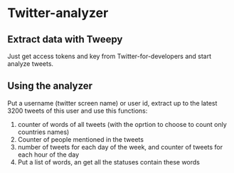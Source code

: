 # Twitter-analyzer

## Extract data with Tweepy
Just get access tokens and key from Twitter-for-developers and start analyze tweets. 

## Using the analyzer
Put a username (twitter screen name) or user id, extract up to the latest 3200 tweets of this user and use this functions:
1. counter of words of all tweets (with the oprtion to choose to count only countries names) 
2. Counter of people mentioned in the tweets
3. number of tweets for each day of the week, and counter of tweets for each hour of the day
4. Put a list of words, an get all the statuses contain these words
